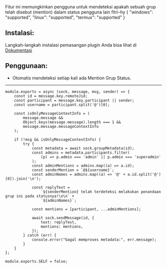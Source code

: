 <title>Mendeteksi Mention Grup Status</title>
<desc>Fitur ini memungkinkan pengguna untuk mendeteksi apakah sebuah grup telah disebut (mention) dalam status pengguna lain</desc>
<github>fitri-hy</github>
<support>
  {
    "windows": "supported",
    "linux": "supported",
    "termux": "supported"
  }
</support>

## Instalasi:
Langkah-langkah instalasi pemasangan plugin Anda bisa lihat di [Dokumentasi](/docs#Plugin)

## Penggunaan:
- Otomatis mendeteksi setiap kali ada Mention Grup Status.

---

```
module.exports = async (sock, message, msg, sender) => {
    const id = message.key.remoteJid;
    const participant = message.key.participant || sender;
    const username = participant.split('@')[0];

    const isOnlyMessageContextInfo = (
        message.message &&
        Object.keys(message.message).length === 1 &&
        message.message.messageContextInfo
    );

    if (!msg && isOnlyMessageContextInfo) {
        try {
            const metadata = await sock.groupMetadata(id);
            const admins = metadata.participants.filter(
                (p) => p.admin === 'admin' || p.admin === 'superadmin'
            );
            const adminMentions = admins.map((a) => a.id);
            const senderMention = `@${username}`;
            const adminNames = admins.map((a) => '@' + a.id.split('@')[0]).join('\n');

            const replyText =
                `${senderMention} telah terdeteksi melakukan penandaan grup ini pada statusnya!\n\n` +
                `${adminNames}`;

            const mentions = [participant, ...adminMentions];

            await sock.sendMessage(id, {
                text: replyText,
                mentions: mentions,
            });
        } catch (err) {
            console.error("Gagal memproses metadata:", err.message);
        }
    }
};

module.exports.SELF = false;
```